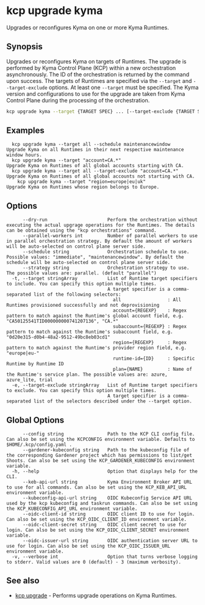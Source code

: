 # kcp upgrade kyma
Upgrades or reconfigures Kyma on one or more Kyma Runtimes.

## Synopsis

Upgrades or reconfigures Kyma on targets of Runtimes.
The upgrade is performed by Kyma Control Plane (KCP) within a new orchestration asynchronously. The ID of the orchestration is returned by the command upon success.
The targets of Runtimes are specified via the `--target` and `--target-exclude` options. At least one `--target` must be specified.
The Kyma version and configurations to use for the upgrade are taken from Kyma Control Plane during the processing of the orchestration.

```bash
kcp upgrade kyma --target {TARGET SPEC} ... [--target-exclude {TARGET SPEC} ...] [flags]
```

## Examples

```
  kcp upgrade kyma --target all --schedule maintenancewindow     Upgrade Kyma on all Runtimes in their next respective maintenance window hours.
  kcp upgrade kyma --target "account=CA.*"                       Upgrade Kyma on Runtimes of all global accounts starting with CA.
  kcp upgrade kyma --target all --target-exclude "account=CA.*"  Upgrade Kyma on Runtimes of all global accounts not starting with CA.
	kcp upgrade kyma --target "region=europe|eu|uk"                Upgrade Kyma on Runtimes whose region belongs to Europe.
```

## Options

```
      --dry-run                      Perform the orchestration without executing the actual upgrage operations for the Runtimes. The details can be obtained using the "kcp orchestrations" command.
      --parallel-workers int         Number of parallel workers to use in parallel orchestration strategy. By default the amount of workers will be auto-selected on control plane server side.
      --schedule string              Orchestration schedule to use. Possible values: "immediate", "maintenancewindow". By default the schedule will be auto-selected on control plane server side.
      --strategy string              Orchestration strategy to use. The possible values are: parallel. (default "parallel")
  -t, --target stringArray           List of Runtime target specifiers to include. You can specify this option multiple times.
                                     A target specifier is a comma-separated list of the following selectors:
                                       all                 : All Runtimes provisioned successfully and not deprovisioning
                                       account={REGEXP}    : Regex pattern to match against the Runtime's global account field, e.g. "CA50125541TID000000000741207136", "CA.*"
                                       subaccount={REGEXP} : Regex pattern to match against the Runtime's subaccount field, e.g. "0d20e315-d0b4-48a2-9512-49bc8eb03cd1"
                                       region={REGEXP}     : Regex pattern to match against the Runtime's provider region field, e.g. "europe|eu-"
                                       runtime-id={ID}     : Specific Runtime by Runtime ID
                                       plan={NAME}         : Name of the Runtime's service plan. The possible values are: azure, azure_lite, trial
  -e, --target-exclude stringArray   List of Runtime target specifiers to exclude. You can specify this option multiple times.
                                     A target specifier is a comma-separated list of the selectors described under the --target option.
```

## Global Options

```
      --config string                Path to the KCP CLI config file. Can also be set using the KCPCONFIG environment variable. Defaults to $HOME/.kcp/config.yaml .
      --gardener-kubeconfig string   Path to the kubeconfig file of the corresponding Gardener project which has permissions to list/get Shoots. Can also be set using the KCP_GARDENER_KUBECONFIG environment variable.
  -h, --help                         Option that displays help for the CLI.
      --keb-api-url string           Kyma Environment Broker API URL to use for all commands. Can also be set using the KCP_KEB_API_URL environment variable.
      --kubeconfig-api-url string    OIDC Kubeconfig Service API URL used by the kcp kubeconfig and taskrun commands. Can also be set using the KCP_KUBECONFIG_API_URL environment variable.
      --oidc-client-id string        OIDC client ID to use for login. Can also be set using the KCP_OIDC_CLIENT_ID environment variable.
      --oidc-client-secret string    OIDC client secret to use for login. Can also be set using the KCP_OIDC_CLIENT_SECRET environment variable.
      --oidc-issuer-url string       OIDC authentication server URL to use for login. Can also be set using the KCP_OIDC_ISSUER_URL environment variable.
  -v, --verbose int                  Option that turns verbose logging to stderr. Valid values are 0 (default) - 3 (maximum verbosity).
```

## See also

* [kcp upgrade](kcp_upgrade.md)	 - Performs upgrade operations on Kyma Runtimes.

